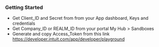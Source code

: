 ### Getting Started

- Get Client_ID and Secret from from your App dashboard, Keys and credentials
- Get Company_ID or REALM_ID from your portal My Hub > Sandboxes
- Generate and copy Access_Token from this link https://developer.intuit.com/app/developer/playground
